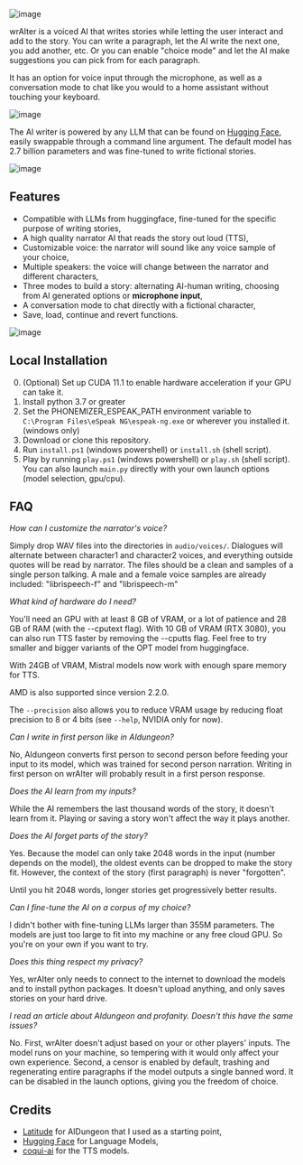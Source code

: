 ![image](https://github.com/FontaineRiant/wrAIter/assets/25899941/d40d33ba-acc6-4f48-b1f6-9232738980f8)

wrAIter is a voiced AI that writes stories while letting the user interact and add to the story.
You can write a paragraph, let the AI write the next one, you add another, etc.
Or you can enable "choice mode" and let the AI make suggestions you can pick
from for each paragraph.

It has an option for voice input through the microphone, as well as a conversation mode to chat like you would to a home assistant without touching your keyboard.

![image](https://github.com/FontaineRiant/wrAIter/assets/25899941/428f2821-b5a6-4c51-9791-0c1da2e9ab03)

The AI writer is powered by any LLM that can be found on [Hugging Face](https://huggingface.co/), easily swappable through a command line argument.
The default model has 2.7 billion parameters
and was fine-tuned to write fictional stories.

![image](https://github.com/FontaineRiant/wrAIter/assets/25899941/44173a2e-6cd4-4ec6-bf7a-f1028a23902c)

## Features
* Compatible with LLMs from huggingface, fine-tuned for the specific purpose of writing stories,
* A high quality narrator AI that reads the story out loud (TTS),
* Customizable voice: the narrator will sound like any voice sample of your choice,
* Multiple speakers: the voice will change between the narrator and different characters,
* Three modes to build a story: alternating AI-human writing, choosing from AI generated options or **microphone input**,
* A conversation mode to chat directly with a fictional character,
* Save, load, continue and revert functions.

![image](https://github.com/FontaineRiant/wrAIter/assets/25899941/2aa0c411-c9a0-47ca-b472-6632f4d280ae)

## Local Installation
0. (Optional) Set up CUDA 11.1 to enable hardware acceleration if your GPU can take it.
1. Install python 3.7 or greater
2. Set the PHONEMIZER_ESPEAK_PATH environment variable to `C:\Program Files\eSpeak NG\espeak-ng.exe` or wherever you installed it. (windows only)
3. Download or clone this repository.
4. Run `install.ps1` (windows powershell) or `install.sh` (shell script).
5. Play by running `play.ps1` (windows powershell) or `play.sh` (shell script). You can also launch `main.py` directly with your own launch options (model selection, gpu/cpu).


## FAQ

_How can I customize the narrator's voice?_

Simply drop WAV files into the directories in `audio/voices/`. Dialogues will alternate between character1 and character2 voices,
and everything outside quotes will be read by narrator.
The files should be a clean and samples of a single person talking.
A male and a female voice samples are already included: "librispeech-f" and "librispeech-m"

_What kind of hardware do I need?_

You'll need an GPU with at least 8 GB of VRAM, or a lot of patience and 28 GB of RAM (with the --cputext flag).
With 10 GB of VRAM (RTX 3080), you can also run TTS faster by removing the --cputts flag. Feel free to try smaller and 
bigger variants of the OPT model from huggingface.

With 24GB of VRAM, Mistral models now work with enough spare memory for TTS.

AMD is also supported since version 2.2.0.

The `--precision` also allows you to reduce VRAM usage by reducing float precision to 8 or 4 bits (see `--help`, NVIDIA only for now).

_Can I write in first person like in AIdungeon?_

No, AIdungeon converts first person to second person before feeding your input to its model, which was trained for second person narration.
Writing in first person on wrAIter will probably result in a first person response.

_Does the AI learn from my inputs?_

While the AI remembers the last thousand words of the story, it doesn't learn from it. Playing or saving a story won't affect the way it plays another.

_Does the AI forget parts of the story?_

Yes. Because the model can only take 2048 words in the input (number depends on the model), the oldest events can be dropped to make the story fit. However, the context of the story (first paragraph) is never "forgotten".

Until you hit 2048 words, longer stories get progressively better results.

_Can I fine-tune the AI on a corpus of my choice?_

I didn't bother with fine-tuning LLMs larger than 355M parameters. The models are just too large to fit into my machine or any free cloud GPU.
So you're on your own if you want to try.

_Does this thing respect my privacy?_

Yes, wrAIter only needs to connect to the internet to download the models and to install python packages. It doesn't upload anything, and only saves stories on your hard drive.

_I read an article about AIdungeon and profanity. Doesn't this have the same issues?_

No. First, wrAIter doesn't adjust based on your or other players' inputs. The model runs on your machine, so tempering with it would only affect your own experience. Second, a censor is enabled by default, trashing and regenerating entire paragraphs if the model outputs a single banned word. It can be disabled in the launch options, giving you the freedom of choice.


## Credits
* [Latitude](https://github.com/Latitude-Archives/AIDungeon) for AIDungeon that I used as a starting point,
* [Hugging Face](https://huggingface.co/) for Language Models,
* [coqui-ai](https://github.com/coqui-ai/TTS) for the TTS models.
